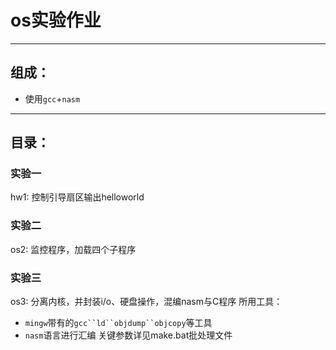 # os实验作业
---
## 组成：
* 使用`gcc`+`nasm`
---
## 目录：
### 实验一
hw1: 控制引导扇区输出helloworld
### 实验二
os2: 监控程序，加载四个子程序
### 实验三
os3: 分离内核，并封装i/o、硬盘操作，混编nasm与C程序
所用工具：
* `mingw`带有的`gcc``ld``objdump``objcopy`等工具
* `nasm`语言进行汇编
关键参数详见make.bat批处理文件
